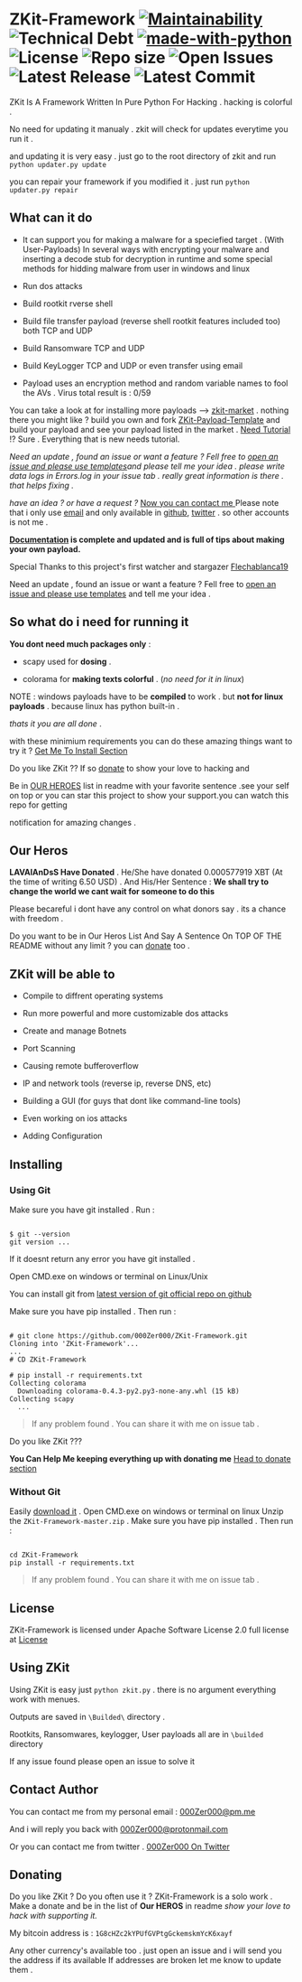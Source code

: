 # ZKit-Framework [![Maintainability](https://api.codeclimate.com/v1/badges/00ca04339de7350a9f1f/maintainability)](https://codeclimate.com/github/000Zer000/ZKit-Framework/maintainability) ![Technical Debt](https://img.shields.io/codeclimate/tech-debt/000Zer000/ZKit-Framework) [![made-with-python](https://img.shields.io/badge/Made%20with-Python-1f425f.svg)](https://www.python.org/) ![License](https://img.shields.io/github/license/000Zer000/ZKit-Framework) ![Repo size](https://img.shields.io/github/repo-size/000Zer000/ZKit-Framework) ![Open Issues](https://img.shields.io/github/issues/000Zer000/ZKit-Framework) ![Latest Release](https://img.shields.io/github/v/release/000Zer000/ZKit-Framework?label=Latest%20Release) ![Latest Commit](https://img.shields.io/github/last-commit/000Zer000/ZKit-Framework?label=Latest%20commit)

ZKit Is A Framework Written In Pure Python For Hacking . hacking is colorful .

No need for updating it manualy . zkit will check for updates everytime you run it . 

and updating it is very easy . just go to the root directory of zkit and run `python updater.py update`

you can repair your framework if you modified it . just run `python updater.py repair`

## What can it do

- It can support you for making a malware for a speciefied target . (With User-Payloads) In several ways with encrypting your malware and inserting a decode stub for decryption in runtime and some special methods for hidding malware from user in windows and linux

- Run dos attacks

- Build rootkit rverse shell

- Build file transfer payload (reverse shell rootkit features included too) both TCP and UDP

- Build Ransomware TCP and UDP

- Build KeyLogger TCP and UDP or even transfer using email

- Payload uses an encryption method and random variable names to fool the AVs . Virus total result is : 0/59

You can take a look at for installing more payloads --> [zkit-market](https://github.com/000Zer000/ZKit-Market) . nothing there you might like ? build you own and fork [ZKit-Payload-Template](https://github.com/000Zer000/ZKit-Payload-Template) and build your payload and see your payload listed in the market . [Need Tutorial](https://github.com/000Zer000/ZKit-Framework/wiki/Creating-My-Own-Payload) !? Sure . Everything that is new needs tutorial.

*Need an update , found an issue or want a feature ? Fell free to [open an issue and please use templates](https://github.com/000Zer000/ZKit-Framework/issues/new/choose)and please tell me your idea . please write data logs in Errors.log in your issue tab . really great information is there . that helps fixing .*

*have an idea ? or have a request ?* [Now you can contact me ](https://github.com/000Zer000/ZKit-Framework/blob/master/README.md#contact-author)
Please note that i only use [email](000Zer000@protonmail.com) and only available in [github](https://github.com/000Zer000), [twitter](https://twitter.com/__000Zer000__) . so other accounts is not me . 

**[Documentation](https://github.com/000Zer000/ZKit-Framework/wiki) is complete and updated and is full of tips about making your own payload.**

Special Thanks to this project's first watcher and stargazer [Flechablanca19](https://github.com/flechablanca19)

Need an update , found an issue or want a feature ? Fell free to [open an issue and please use templates](https://github.com/000Zer000/ZKit-Framework/issues/new/choose) and tell me your idea .

## So what do i need for running it

 **You dont need much packages only** :

- scapy used for **dosing** .

- colorama for **making texts colorful** . (*no need for it in linux*)

NOTE : windows payloads have to be **compiled** to work . but **not for linux payloads** . because linux has python built-in .

 *thats it you are all done* .

with these minimium requirements you can do these amazing things want to try it ? [Get Me To Install Section](https://github.com/000Zer000/ZKit-Framework/blob/master/README.md#installing)

Do you like ZKit ?? If so [donate](https://github.com/000Zer000/ZKit-Framework/blob/master/README.md#donating) to show your love to hacking and

Be in [OUR HEROES](https://github.com/000Zer000/ZKit-Framework/README.md#our-heroes) list in readme with your favorite sentence .see your self on top or you can star this project to show your support.you can watch this repo for getting

notification for amazing changes .

## Our Heros

**LAVAlAnDsS Have Donated** . He/She have donated 0.000577919 XBT (At the time of writing 6.50 USD) . And His/Her Sentence : **We shall try to change the world we cant wait for someone to do this**

Please becareful i dont have any control on what donors say . its a chance with freedom .

Do you want to be in Our Heros List And Say A Sentence On TOP OF THE README without any limit ? you can [donate](https://github.com/000Zer000/ZKit-Framework/README.md#donating) too .

## ZKit will be able to

- Compile to diffrent operating systems

- Run more powerful and more customizable dos attacks

- Create and manage Botnets

- Port Scanning

- Causing remote bufferoverflow

- IP and network tools (reverse ip, reverse DNS, etc)

- Building a GUI (for guys that dont like command-line tools)

- Even working on ios attacks

- Adding Configuration

## Installing

### Using Git

Make sure you have git installed .
Run :

```batch

$ git --version
git version ...

```

If it doesnt return any error you have git installed .

Open CMD.exe on windows or terminal on Linux/Unix

You can install git from [latest version of git official repo on github](https://github.com/git-for-windows/git/releases/latest)

Make sure you have pip installed . Then run :

```batch

# git clone https://github.com/000Zer000/ZKit-Framework.git
Cloning into 'ZKit-Framework'...
...
# CD ZKit-Framework

# pip install -r requirements.txt
Collecting colorama
  Downloading colorama-0.4.3-py2.py3-none-any.whl (15 kB)
Collecting scapy
  ...

```

> If any problem found . You can share it with me on issue tab .

Do you like ZKit ???

**You Can Help Me keeping everything up with donating me**
[Head to donate section](https://github.com/000Zer000/ZKit-Framework/README.md#donating)

### Without Git

Easily [download it](https://github.com/000Zer000/ZKit-Framework/archive/master.zip) .
Open CMD.exe on windows or terminal on linux
Unzip the `ZKit-Framework-master.zip` .
Make sure you have pip installed . Then run :

```batch

cd ZKit-Framework
pip install -r requirements.txt

```

> If any problem found . You can share it with me on issue tab .

## License

ZKit-Framework is licensed under Apache Software License 2.0 full license at [License](https://github.com/000Zer000/ZKit-Framework/blob/master/LICENSE)

## Using ZKit

Using ZKit is easy just `python zkit.py` . there is no argument everything work with menues.

Outputs are saved in `\Builded\` directory .

Rootkits, Ransomwares, keylogger, User payloads all are in `\builded` directory

If any issue found please open an issue to solve it

## Contact Author

You can contact me from my personal email : 000Zer000@pm.me

And i will reply you back with 000Zer000@protonmail.com

Or you can contact me from twitter . [000Zer000 On Twitter](https://twitter.com/__000Zer000__)


## Donating

Do you like ZKit ? Do you often use it ? ZKit-Framework is a solo work . Make a donate and be in the list of **Our HEROS** in readme _show your love to hack with supporting it._

My bitcoin address is : `1G8cHZc2kYPUfGVPtgGckemskmYcK6xayf`

Any other currency's available too . just open an issue and i will send you the address if its available
If addresses are broken let me know to update them .
